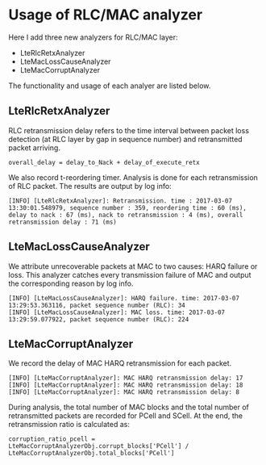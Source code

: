 # Usage of RLC/MAC analyzer

Here I add three new analyzers for RLC/MAC layer:

 * LteRlcRetxAnalyzer
 * LteMacLossCauseAnalyzer
 * LteMacCorruptAnalyzer

The functionality and usage of each analyer are listed below.

## LteRlcRetxAnalyzer

RLC retransmission delay refers to the time interval between packet loss detection (at RLC layer by gap in sequence number) 
and retransmitted packet arriving.

```
overall_delay = delay_to_Nack + delay_of_execute_retx
```

We also record t-reordering timer. Analysis is done for each retransmission of RLC packet. The results are output by log info:

```
[INFO] [LteRlcRetxAnalyzer]: Retransmission. time : 2017-03-07 13:30:01.548979, sequence number : 359, reordering time : 60 (ms), delay to nack : 67 (ms), nack to retransmission : 4 (ms), overall retransmission delay : 71 (ms)
```

## LteMacLossCauseAnalyzer

We attribute unrecoverable packets at MAC to two causes: HARQ failure or loss. This analyzer catches every transmission failure of MAC and 
output the corresponding reason by log info.

```
[INFO] [LteMacLossCauseAnalyzer]: HARQ failure. time: 2017-03-07 13:29:53.363116, packet sequence number (RLC): 34
[INFO] [LteMacLossCauseAnalyzer]: MAC loss. time: 2017-03-07 13:29:59.077922, packet sequence number (RLC): 224
```

## LteMacCorruptAnalyzer

We record the delay of MAC HARQ retransmission for each packet. 

```
[INFO] [LteMacCorruptAnalyzer]: MAC HARQ retransmission delay: 17
[INFO] [LteMacCorruptAnalyzer]: MAC HARQ retransmission delay: 18
[INFO] [LteMacCorruptAnalyzer]: MAC HARQ retransmission delay: 8
```
During analysis, the total number of MAC blocks and the total number of retransmitted packets are recorded for PCell and SCell. 
At the end, the retransmission ratio is calculated as:

```
corruption_ratio_pcell = LteMacCorruptAnalyzerObj.corrupt_blocks['PCell'] / LteMacCorruptAnalyzerObj.total_blocks['PCell']
```

